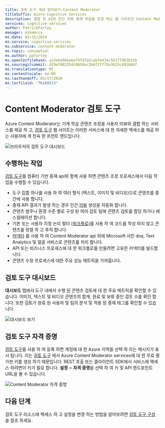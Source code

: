 ```yaml
---
title: 검토 도구 개념 알아보기-Content Moderator
titleSuffix: Azure Cognitive Services
description: 결합 된 AI와 인간 리뷰 중재 작업을 조정 하는 웹 사이트인 Content Moderator 검토 도구에 대해 알아봅니다.
services: cognitive-services
author: PatrickFarley
manager: mikemcca
ms.date: 03/15/2019
ms.service: cognitive-services
ms.subservice: content-moderator
ms.topic: conceptual
ms.author: pafarley
ms.openlocfilehash: a23e6d46ee6e79fd7a5cabf4434c561f7d83b31b
ms.sourcegitcommit: d29e7d0235dc9650ac2b6f2ff78a3625c491bbbf
ms.translationtype: MT
ms.contentlocale: ko-KR
ms.lasthandoff: 01/17/2020
ms.locfileid: "76169513"
---
```

# <a name="content-moderator-review-tool"></a>Content Moderator 검토 도구

Azure Content Moderator는 기계 학습 콘텐츠 조정을 사용자 리뷰와 결합 하는 서비스를 제공 하 고, [검토 도구](https://contentmoderator.cognitive.microsoft.com) 웹 사이트는 이러한 서비스에 대 한 자세한 액세스를 제공 하는 사용자에 게 친숙 한 프런트 엔드입니다.

![브라우저의 검토 도구 대시보드](./images/0-dashboard.png)

## <a name="what-it-does"></a>수행하는 작업

[검토 도구](https://contentmoderator.cognitive.microsoft.com)를 컴퓨터 기반 중재 api와 함께 사용 하면 콘텐츠 조정 프로세스에서 다음 작업을 수행할 수 있습니다.

- 도구 집합 하나를 사용 하 여 여러 형식 (텍스트, 이미지 및 비디오)으로 콘텐츠를 중간에 사용 합니다.
- 중재 API 결과가 발생 하는 경우 인간 [리뷰](../review-api.md#reviews) 생성을 자동화 합니다.
- 콘텐츠 범주나 환경 수준 별로 구성 된 여러 검토 팀에 콘텐츠 검토를 할당 하거나 에스컬레이션 합니다.
- 기본 또는 사용자 지정 논리 필터 ([워크플로](../review-api.md#workflows))를 사용 하 여 코드를 작성 하지 않고 콘텐츠를 정렬 하 고 추적 합니다.
- [커넥터](./configure.md#connectors) 를 사용 하 여 Content Moderator api 외에 Microsoft 사진 dna, Text Analytics 및 얼굴 서비스로 콘텐츠를 처리 합니다.
- API 또는 비즈니스 프로세스에 대 한 워크플로를 만들려면 고유한 커넥터를 빌드합니다.
- 콘텐츠 수정 프로세스에 대한 주요 성능 메트릭을 가져옵니다.

## <a name="review-tool-dashboard"></a>검토 도구 대시보드

**대시보드** 탭에서 도구 내에서 수행 된 콘텐츠 검토에 대 한 주요 메트릭을 확인할 수 있습니다. 이미지, 텍스트 및 비디오 콘텐츠의 합계, 완료 및 보류 중인 검토 수를 확인 합니다. 또한 검토가 완료 된 사용자 및 팀의 분석 및 적용 된 중재 태그를 확인할 수 있습니다.

![대시보드 보기](images/0-dashboard.png)

## <a name="review-tool-credentials"></a>검토 도구 자격 증명

[검토 도구](https://contentmoderator.cognitive.microsoft.com)를 사용 하 여 등록 하면 계정에 대 한 Azure 지역을 선택 하 라는 메시지가 표시 됩니다. 이는 [검토 도구](https://contentmoderator.cognitive.microsoft.com) 에서 Azure Content Moderator services에 대 한 무료 평가판 키를 생성 하기 때문입니다. REST 호출 또는 클라이언트 SDK에서 서비스에 액세스 하려면이 키가 필요 합니다. **설정** > **자격 증명**을 선택 하 여 키 및 API 엔드포인트 URL을 볼 수 있습니다.

![Content Moderator 자격 증명](images/settings-6-credentials.png)

## <a name="next-steps"></a>다음 단계

검토 도구 리소스에 액세스 하 고 설정을 변경 하는 방법을 알아보려면 [검토 도구 구성](./configure.md) 을 참조 하세요.